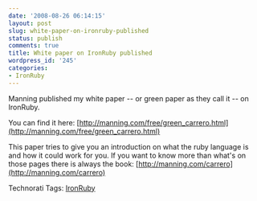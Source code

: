 ```yaml
---
date: '2008-08-26 06:14:15'
layout: post
slug: white-paper-on-ironruby-published
status: publish
comments: true
title: White paper on IronRuby published
wordpress_id: '245'
categories:
- IronRuby
---
```


Manning published my white paper -- or green paper as they call it -- on IronRuby. 

 

You can find it here: [http://manning.com/free/green_carrero.html](http://manning.com/free/green_carrero.html)

 

This paper tries to give you an introduction on what the ruby language is and how it could work for you. If you want to know more than what's on those pages there is always the book: [http://manning.com/carrero](http://manning.com/carrero)

 

Technorati Tags: [IronRuby](http://technorati.com/tags/IronRuby)
